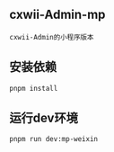 ## cxwii-Admin-mp
```
cxwii-Admin的小程序版本
```

## 安装依赖
```
pnpm install
```

## 运行dev环境
```
pnpm run dev:mp-weixin
```